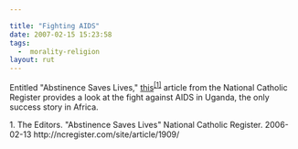 ```yaml
---

title: "Fighting AIDS"
date: 2007-02-15 15:23:58
tags:
  -  morality-religion
layout: rut
---
```


Entitled "Abstinence Saves Lives," [this][]<sup>[\[1\]][this]</sup> article from the National Catholic Register provides a look at the fight against AIDS in Uganda, the only success story in Africa.

<div markdown="1" class="postrefs">
1. The Editors.  "Abstinence Saves Lives" National Catholic Register.  2006-02-13 http://ncregister.com/site/article/1909/
</div>

[this]: http://ncregister.com/site/article/1909/ "Abstinence Saves Lives"

